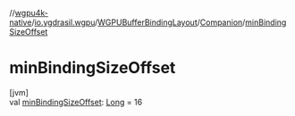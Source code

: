 //[wgpu4k-native](../../../../index.md)/[io.ygdrasil.wgpu](../../index.md)/[WGPUBufferBindingLayout](../index.md)/[Companion](index.md)/[minBindingSizeOffset](min-binding-size-offset.md)

# minBindingSizeOffset

[jvm]\
val [minBindingSizeOffset](min-binding-size-offset.md): [Long](https://kotlinlang.org/api/core/kotlin-stdlib/kotlin/-long/index.html) = 16
